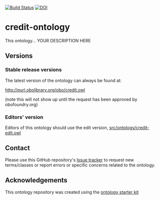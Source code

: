 [![Build Status](https://travis-ci.org/data2health/credit-ontology.svg?branch=master)](https://travis-ci.org/data2health/credit-ontology)
[![DOI](https://zenodo.org/badge/13996/data2health/credit-ontology.svg)](https://zenodo.org/badge/latestdoi/13996/data2health/credit-ontology)

# credit-ontology

This ontology... YOUR DESCRIPTION HERE

## Versions

### Stable release versions

The latest version of the ontology can always be found at:

http://purl.obolibrary.org/obo/credit.owl

(note this will not show up until the request has been approved by obofoundry.org)

### Editors' version

Editors of this ontology should use the edit version, [src/ontology/credit-edit.owl](src/ontology/credit-edit.owl)

## Contact

Please use this GitHub repository's [Issue tracker](https://github.com/data2health/credit-ontology/issues) to request new terms/classes or report errors or specific concerns related to the ontology.

## Acknowledgements

This ontology repository was created using the [ontology starter kit](https://github.com/INCATools/ontology-starter-kit)
